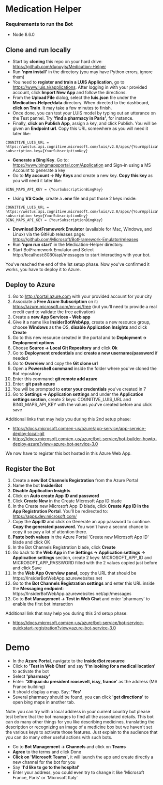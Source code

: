 # Medication Helper

### Requirements to run the Bot

- Node 8.6.0

## Clone and run locally
- Start by **cloning** this repo on your hard drive: https://github.com/dupuyjs/Medication-Helper
- Run **'npm install'** in the directory (you may have Python errors, ignore them)
- You need to **register and train a LUIS Application**, go to https://www.luis.ai/applications. After logging in with your provided account, click **Import New App** and follow the directions. 
- From the **Upload File** dialog, select the **luis.json** file under the **Medication-Helper/data** directory. When directed to the dashboard, **click on Train**. It may take a few minutes to finish. 
- Once done, you can test your LUIS model by typing out an utterance on the Test pannel. Try **'find a pharmacy in Paris'**, for instance. 
- Finally, **click on Publish App**, assign a key, and click Publish. You will be given an **Endpoint url**. Copy this URL somewhere as you will need it later like:

``` text
COGNITIVE_LUIS_URL = https://westus.api.cognitive.microsoft.com/luis/v2.0/apps/{YourApplicationId}?subscription-key={YourSubscriptionKey}
```

- **Generate a Bing Key**. Go to: https://www.bingmapsportal.com/Application and Sign-in using a MS Account to generate a key
- Go to **My account -> My Keys** and create a new key. **Copy this key** as you will need it later like:

``` text
BING_MAPS_API_KEY = {YourSubscriptionBingKey}
```

- Using **VS Code**, create a **.env** file and put those 2 keys inside:

``` text
COGNITIVE_LUIS_URL = https://westus.api.cognitive.microsoft.com/luis/v2.0/apps/{YourApplicationId}?subscription-key={YourSubscriptionKey}
BING_MAPS_API_KEY = {YourSubscriptionBingKey}
```

- **Download BotFramework Emulator** (available for Mac, Windows, and Linux) via the GitHub releases page: https://github.com/Microsoft/BotFramework-Emulator/releases
- Run **'npm run start'** in the Medication-Helper directory.
- Start BotFramework Emulator and Select http://localhost:8080/api/messages to start interacting with your bot.

You've reached the end of the 1st setup phase. Now you've confirmed it works, you have to deploy it to Azure. 

## Deploy to Azure

1. Go to http://portal.azure.com with your provided account for your city
2. Associate a **Free Azure Subscription** on it: https://azure.microsoft.com/en-us/free (but you'll need to provide a real credit card to validate the free activation)
3. Create a **new App Services - Web app** 
4. Give it a name like **InsiderBot<YourCity>WebApp**, create a new resource group, choose **Windows** as the OS, **disable Application Insights** and click **Create**
5. Go to this new resource created in the portal and to **Deployment -> Deployment options**
6. Choose **Source -> Local Git Repository** and click **Ok**
7. Go to **Deployment credentials** and **create a new username/password** if needed
8. Go to **Overview** and copy the **Git clone url**
9. Open a **Powershell command** inside the folder where you've cloned the Bot repository
10. Enter this command: **git remote add azure <YourGitCloneURL>**
11. Enter: **git push azure**
12. You will be prompted to **enter your credentials** you've created in 7
13. Go to **Settings -> Application settings** and under the **Application settings section**, create 2 keys: COGNITIVE_LUIS_URL and BING_MAPS_API_KEY with the values you've created before and click save

Additional links that may help you during this 2nd setup phase:

- https://docs.microsoft.com/en-us/azure/app-service/app-service-deploy-local-git
- https://docs.microsoft.com/en-us/azure/bot-service/bot-builder-howto-deploy-azure?view=azure-bot-service-3.0

We now have to register this bot hosted in this Azure Web App. 

## Register the Bot

1. Create a **new Bot Channels Registration** from the Azure Portal
2. Name the bot **InsiderBot<YourCity>**
3. **Disable Application Insights**
4. Click on **Auto create App ID and password**
5. Click **Create New** in the Create Microsoft App ID blade
6. In the Create new Microsoft App ID blade, click **Create App ID in the App Registration Portal**. You'll be redirected to: https://apps.dev.microsoft.com/
7. Copy the **App ID** and click on Generate an app password to continue. **Copy the generated password**. You won't have a second chance to copy it so pay a lot of attention there.
8. **Paste both values** in the Azure Portal 'Create new Microsoft App ID' blade and click OK
9. In the Bot Channels Registration blade, click **Create**
10. Go back to the **Web App** in the **Settings -> Application settings -> Application settings** section, create 2 keys: MICROSOFT_APP_ID and MICROSOFT_APP_PASSWORD filled with the 2 values copied just before and click Save
11. In the **Web App Overview panel**, copy the URL that should be https://InsiderBot<YourCity>WebApp.azurewebsites.net
12. Go to the **Bot Channels Registration settings** and enter this URL inside the **Messaging endpoint**: https://InsiderBot<YourCity>WebApp.azurewebsites.net/api/messages
13. Go to **Bot Management -> Test in Web Chat** and enter 'pharmacy' to enable the first bot interaction

Additional link that may help you during this 3rd setup phase:
- https://docs.microsoft.com/en-us/azure/bot-service/bot-service-quickstart-registration?view=azure-bot-service-3.0

# Demo

- In the **Azure Portal**, navigate to the **InsiderBot<YourCity> resource**
- Click to **'Test in Web Chat'** and say **'I'm looking for a medical location'** to activate the bot
- Select **'pharmacy'**
- Enter: **'39 quai du president roosevelt, issy, france'** as the address (MS France building)
- It should display a map. Say: **'Yes'**
- Several pharmacy should be found, you can click **'get directions'** to open bing maps in another tab. 

Note: you can try with a local address in your current country but please test before that the bot manages to find all the associated details. 
This bot can do many other things for you like describing medicines, translating the description or recognizing an image of a medicine box but we haven't set the various keys to activate those features. Just explain to the audience that you can do many other useful actions with such bots.

- Go to **Bot Management -> Channels** and click on **Teams**
- **Agree** to the terms and click Done
- **Click on 'Microsoft Teams'**, it will launch the app and create directly a new channel for the bot for you
- Say **'I'd like to go to the hospital'**
- Enter your address, you could even try to change it like 'Microsoft France, Paris' or 'Microsoft Italy'

